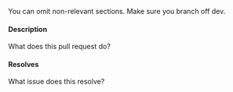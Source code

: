 You can omit non-relevant sections.
Make sure you branch off dev.

#### Description
What does this pull request do?

#### Resolves
What issue does this resolve?
